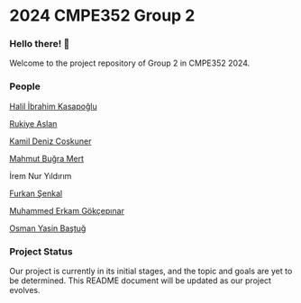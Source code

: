 # 2024 CMPE352 Group 2

### Hello there! 👋

Welcome to the project repository of Group 2 in CMPE352 2024.

### People 
[Halil İbrahim Kasapoğlu](https://github.com/bounswe/bounswe2024group2/wiki/Halil-%C4%B0brahim-Kasapo%C4%9Flu)

[Rukiye Aslan](https://github.com/bounswe/bounswe2024group2/wiki/Rukiye-Aslan)

[Kamil Deniz Coşkuner](https://github.com/bounswe/bounswe2024group2/wiki/Kamil-Deniz-Co%C5%9Fkuner)

[Mahmut Buğra Mert](https://github.com/bounswe/bounswe2024group2/wiki/Mahmut-Bu%C4%9Fra-Mert)

İrem Nur Yıldırım

[Furkan Şenkal](https://github.com/bounswe/bounswe2024group2/wiki/Furkan-%C5%9Eenkal)

[Muhammed Erkam Gökçepınar](https://github.com/bounswe/bounswe2024group2/wiki/Muhammed-Erkam-G%C3%B6kcep%C4%B1nar)

[Osman Yasin Baştuğ](https://github.com/bounswe/bounswe2024group2/wiki/Yasin-Ba%C5%9Ftu%C4%9F)


### Project Status 

Our project is currently in its initial stages, and the topic and goals are yet to be determined. This README document will be updated as our project evolves.
